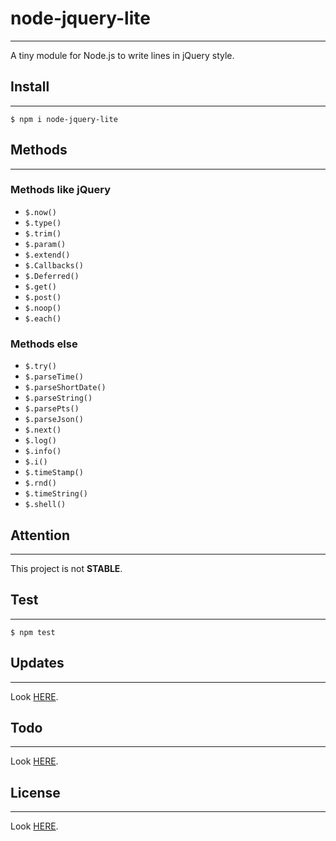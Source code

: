 # node-jquery-lite
---

A tiny module for Node.js to write lines in jQuery style.

## Install
---

```
$ npm i node-jquery-lite
```

## Methods
---

### Methods like jQuery
- `$.now()`
- `$.type()`
- `$.trim()`
- `$.param()`
- `$.extend()`
- `$.Callbacks()`
- `$.Deferred()`
- `$.get()`
- `$.post()`
- `$.noop()`
- `$.each()`

### Methods else
- `$.try()`
- `$.parseTime()`
- `$.parseShortDate()`
- `$.parseString()`
- `$.parsePts()`
- `$.parseJson()`
- `$.next()`
- `$.log()`
- `$.info()`
- `$.i()`
- `$.timeStamp()`
- `$.rnd()`
- `$.timeString()`
- `$.shell()`
    
## Attention
---

This project is not **STABLE**.

## Test
---

```
$ npm test
```

## Updates
---

Look [HERE](UPDATE.md).

## Todo
---

Look [HERE](TODO.md).

## License
---

Look [HERE](LICENSE.md).